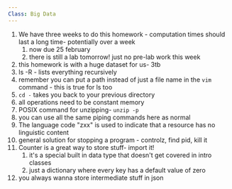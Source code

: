 ```yaml
---
Class: Big Data
---
```


1. We have three weeks to do this homework - computation times should last a long time- potentially over a week
    1. now due 25 february
    2. there is still a lab tomorrow! just no pre-lab work this week
2. this homework is with a huge dataset for us- 3tb
3. ls -R - lists everything recursively
4. remember you can put a path instead of just a file name in the `vim` command - this is true for ls too
5. `cd -` takes you back to your previous directory
6. all operations need to be constant memory
7. POSIX command for unzipping- `unzip -p`
8. you can use all the same piping commands here as normal
9. The language code "zxx" is used to indicate that a resource has no linguistic content
10. general solution for stopping a program - controlz, find pid, kill it
11. Counter is a great way to store stuff- import it!
    1. it's a special built in data type that doesn't get covered in intro classes
    2. just a dictionary where every key has a default value of zero
12. you always wanna store intermediate stuff in json
